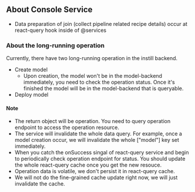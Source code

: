 ## About Console Service

- Data preparation of join (collect pipeline related recipe details) occur at react-query hook inside of @services

### About the long-running operation

Currently, there have two long-running operation in the instill backend.

- Create model
  - Upon creation, the model won't be in the model-backend immediately, you need to check the operation status. Once it's finished the model will be in the model-backend that is queryable.
- Deploy model

#### Note

- The return object will be operation. You need to query operation endpoint to access the operation resource. 
- The service will invalidate the whole data query. For example, once a model creation occur, we will invalidate the whole ["model"] key set immediately.
- When you catch the onSuccess singal of react-query service and begin to periodically check operation endpoint for status. You should update the whole react-query cache once you get the new resouce.
- Operation data is volatile, we don't persist it in react-query cache.
- We will not do the fine-grained cache update right now, we will just invalidate the cache.
